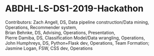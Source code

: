 # ABDHL-LS-DS1-2019-Hackathon

Contributors:
Zach Angell, DS, Data pipeline construction/Data mining, Operations, Recommender system,  
Brian Behnke, DS, Advising, Operations, Presentation,  
Pierre Damiba, DS, Classification Model/Data wrangling, Operations,  
John Humphreys, DS, Python+Flask dev, Operations, Team Formation;  
Jasmine Logan, FSW, CSS dev, Operations

